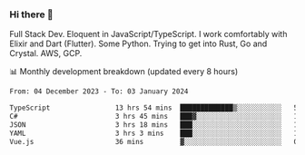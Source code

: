 ### Hi there 👋

Full Stack Dev. Eloquent in JavaScript/TypeScript. I work comfortably with Elixir and Dart (Flutter). Some Python. Trying to get into Rust, Go and Crystal. AWS, GCP.

📊 Monthly development breakdown (updated every 8 hours)

<!--START_SECTION:waka-->

```txt
From: 04 December 2023 - To: 03 January 2024

TypeScript                13 hrs 54 mins  █████████████▒░░░░░░░░░░░   52.76 %
C#                        3 hrs 45 mins   ███▓░░░░░░░░░░░░░░░░░░░░░   14.23 %
JSON                      3 hrs 18 mins   ███░░░░░░░░░░░░░░░░░░░░░░   12.55 %
YAML                      3 hrs 3 mins    ███░░░░░░░░░░░░░░░░░░░░░░   11.63 %
Vue.js                    36 mins         ▓░░░░░░░░░░░░░░░░░░░░░░░░   02.29 %
```

<!--END_SECTION:waka-->
